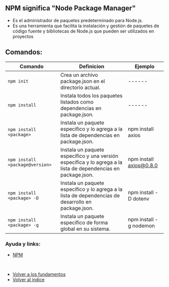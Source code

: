 ## NPM significa "Node Package Manager"

- Es el administrador de paquetes predeterminado para Node.js.
- Es una herramienta que facilita la instalación y gestión de paquetes de código fuente y bibliotecas de Node.js que pueden ser utilizados en proyectos

## Comandos:

| Comando                         | Definicion                                                                                                     | Ejemplo                 |
|---------------------------------|----------------------------------------------------------------------------------------------------------------|-------------------------|
| `npm init `                     | Crea un archivo package.json en el directorio actual.                                                          | ------                  |
| `npm install`                   | Instala todos los paquetes listados como dependencias en package.json.                                         | ------                  |
| `npm install <package>`         | Instala un paquete específico y lo agrega a la lista de dependencias en package.json.                          | npm install axios       |
| `npm install <package@version>` | Instala un paquete específico y una versión específica y lo agrega a la lista de dependencias en package.json. | npm install axios@0.8.0 |
| `npm install <package> -D`      | Instala un paquete específico y lo agrega a la lista de dependencias de desarrollo en package.json.            | npm install -D dotenv   |
| `npm install <package> -g`      | Instala un paquete específico de forma global en su sistema.                                                   | npm install -g nodemon  |

### Ayuda y links:
- [NPM](https://www.npmjs.com/)


<br>

- [Volver a los fundamentos](../Fundamentos.md)
- [Volver al indice](../../README.md)